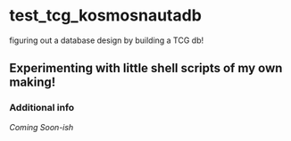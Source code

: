 # test_tcg_kosmosnautadb
figuring out a database design by building a TCG db!

## Experimenting with little shell scripts of my own making!

### Additional info
*Coming Soon-ish*
